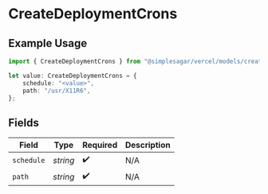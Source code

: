 # CreateDeploymentCrons

## Example Usage

```typescript
import { CreateDeploymentCrons } from "@simplesagar/vercel/models/createdeploymentop.js";

let value: CreateDeploymentCrons = {
    schedule: "<value>",
    path: "/usr/X11R6",
};
```

## Fields

| Field              | Type               | Required           | Description        |
| ------------------ | ------------------ | ------------------ | ------------------ |
| `schedule`         | *string*           | :heavy_check_mark: | N/A                |
| `path`             | *string*           | :heavy_check_mark: | N/A                |
